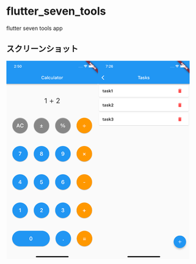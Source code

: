 # flutter_seven_tools

flutter seven tools app

## スクリーンショット

<div style="display: flex; flex-direction: row">
  <img src="https://github.com/yuya-okada527/flutter_calculator_sample/blob/main/docs/images/calculator_screenshot.png" width="240" alt="screenshot">
  <img src="https://github.com/yuya-okada527/flutter_calculator_sample/blob/main/docs/images/tasks_screenshot.png" width="240" alt="screenshot">
</div>
